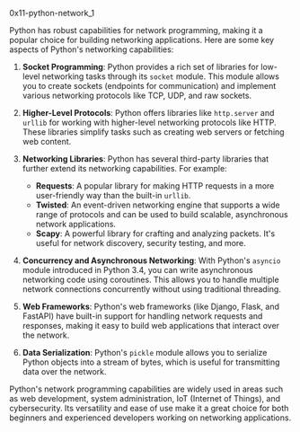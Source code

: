 0x11-python-network_1

Python has robust capabilities for network programming, making it a popular choice for building networking applications. Here are some key aspects of Python's networking capabilities:

1. **Socket Programming**: Python provides a rich set of libraries for low-level networking tasks through its `socket` module. This module allows you to create sockets (endpoints for communication) and implement various networking protocols like TCP, UDP, and raw sockets.

2. **Higher-Level Protocols**: Python offers libraries like `http.server` and `urllib` for working with higher-level networking protocols like HTTP. These libraries simplify tasks such as creating web servers or fetching web content.

3. **Networking Libraries**: Python has several third-party libraries that further extend its networking capabilities. For example:
   - **Requests**: A popular library for making HTTP requests in a more user-friendly way than the built-in `urllib`.
   - **Twisted**: An event-driven networking engine that supports a wide range of protocols and can be used to build scalable, asynchronous network applications.
   - **Scapy**: A powerful library for crafting and analyzing packets. It's useful for network discovery, security testing, and more.

4. **Concurrency and Asynchronous Networking**: With Python's `asyncio` module introduced in Python 3.4, you can write asynchronous networking code using coroutines. This allows you to handle multiple network connections concurrently without using traditional threading.

5. **Web Frameworks**: Python's web frameworks (like Django, Flask, and FastAPI) have built-in support for handling network requests and responses, making it easy to build web applications that interact over the network.

6. **Data Serialization**: Python's `pickle` module allows you to serialize Python objects into a stream of bytes, which is useful for transmitting data over the network.

Python's network programming capabilities are widely used in areas such as web development, system administration, IoT (Internet of Things), and cybersecurity. Its versatility and ease of use make it a great choice for both beginners and experienced developers working on networking applications.

